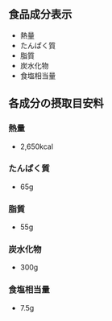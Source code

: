 ## 食品成分表示
- 熱量
- たんぱく質
- 脂質
- 炭水化物
- 食塩相当量

## 各成分の摂取目安料
### 熱量
- 2,650kcal

### たんぱく質
- 65g

### 脂質
- 55g

### 炭水化物
- 300g

### 食塩相当量
- 7.5g
